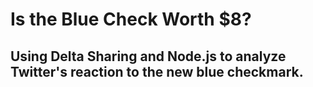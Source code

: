 # Is the Blue Check Worth $8?
## Using Delta Sharing and Node.js to analyze Twitter's reaction to the new blue checkmark.
